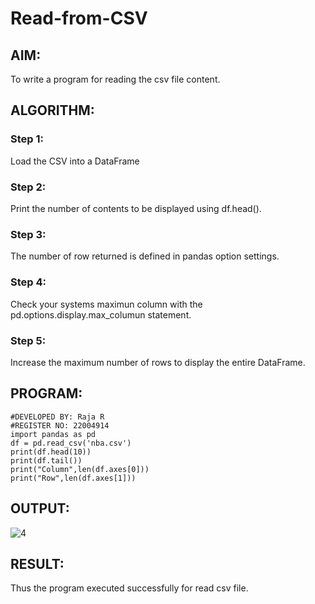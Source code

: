 # Read-from-CSV

## AIM:
To write a program for reading the csv file content.
## ALGORITHM:
### Step 1:
Load the CSV into a DataFrame
### Step 2:
Print the number of contents to be displayed using df.head().
### Step 3:
The number of row returned is defined in pandas option settings.
### Step 4:
Check your systems maximun column with the pd.options.display.max_columun statement.
### Step 5:
Increase the maximum number of rows to display the entire DataFrame.

## PROGRAM:
````
#DEVELOPED BY: Raja R
#REGISTER NO: 22004914
import pandas as pd
df = pd.read_csv('nba.csv')
print(df.head(10))
print(df.tail())
print("Column",len(df.axes[0]))
print("Row",len(df.axes[1]))
````

## OUTPUT:
![4](https://user-images.githubusercontent.com/120719634/215016242-1d9dcfb9-3eaa-4d2d-bf23-56d34cfcd021.png)

## RESULT:
Thus the program executed successfully for read csv file.

